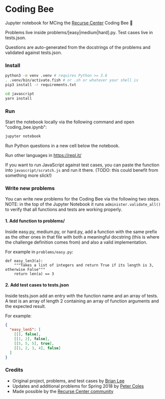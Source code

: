 # Coding Bee

Jupyter notebook for MCing the [Recurse Center](https://www.recurse.com/) Coding Bee :bee:

Problems live inside problems/[easy|medium|hard].py. Test cases live in tests.json.

Questions are auto-generated from the docstrings of the problems and validated against tests.json.

### Install

```bash
python3 -m venv .venv # requires Python >= 3.6
. .venv/bin/activate.fish # or .sh or whatever your shell is
pip3 install -r requirements.txt

cd javascript
yarn install
```

### Run

Start the notebook locally via the following command and open "coding_bee.ipynb":

```bash
jupyter notebook
```

Run Python questions in a new cell below the notebook.

Run other languages in https://repl.it/

If you want to run JavaScript against test cases, you can paste the function into `javascript/scratch.js` and run it there. (TODO: this could benefit from something more slick!)

### Write new problems

You can write new problems for the Coding Bee via the following two steps. NOTE: in the top of the Jupyter Notebook it runs `administer.validate_all()` to verify that all functions and tests are working properly.

#### 1. Add function to problems/

Inside easy.py, medium.py, or hard.py, add a function with the same prefix as the other ones in that file with both a meaningful docstring (this is where the challenge definition comes from) and also a valid implementation.

For example in `problems/easy.py`:

```python3
def easy_len3(a):
    """Takes a list of integers and return True if its length is 3, otherwise False"""
    return len(a) == 3
```

#### 2. Add test cases to tests.json

Inside tests.json add an entry with the function name and an array of tests. A test is an array of length 2 containing an array of function arguments and the expected result.

For example:

```json
{
  "easy_len5": [
    [[], false],
    [[1, 2], false],
    [[5, 5, 5], true],
    [[1, 2, 3, 4], false]
  ]
}
```

### Credits

- Original project, problems, and test cases by [Brian Lee](https://github.com/brilee)
- Updates and additional problems for Spring 2018 by [Peter Coles](https://github.com/mrcoles)
- Made possible by the [Recurse Center community](https://www.recurse.com/)
